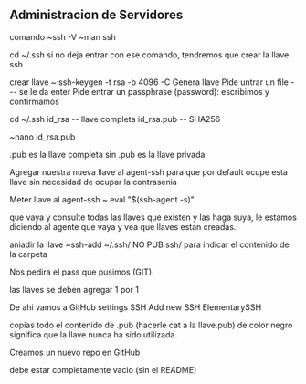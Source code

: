 ## Administracion de Servidores

comando
~ssh -V
~man ssh

cd ~/.ssh       si no deja entrar con ese comando, tendremos que    crear la llave ssh

crear llave
~ ssh-keygen -t rsa -b 4096 -C <correoDeGIT>
Genera llave
Pide untrar un file --- se le da enter
Pide entrar un passphrase (password): escribimos y confirmamos

cd ~/.ssh
id_rsa  -- llave completa
id_rsa.pub  -- SHA256

~nano id_rsa.pub

.pub es la llave completa
sin .pub es la llave privada


Agregar nuestra nueva llave al agent-ssh para que por default ocupe esta llave sin necesidad de ocupar la contrasenia


Meter llave al agent-ssh
~ eval "$(ssh-agent -s)"

que vaya y consulte todas las llaves que existen y las haga suya, le estamos diciendo al agente que vaya y vea que llaves estan creadas.

aniadir la llave
~ssh-add ~/.ssh/<llave a agregar>  NO PUB   ssh/ para indicar el contenido de la carpeta

Nos pedira el pass que pusimos (GIT).

las llaves se deben agregar 1 por 1



De ahi vamos a GitHub
settings
SSH
Add new SSH
ElementarySSH

copias todo el contenido de .pub (hacerle cat a la llave.pub) de color negro significa que la llave nunca ha sido utilizada.

Creamos un nuevo repo en GitHub

debe estar completamente vacio (sin el README)
